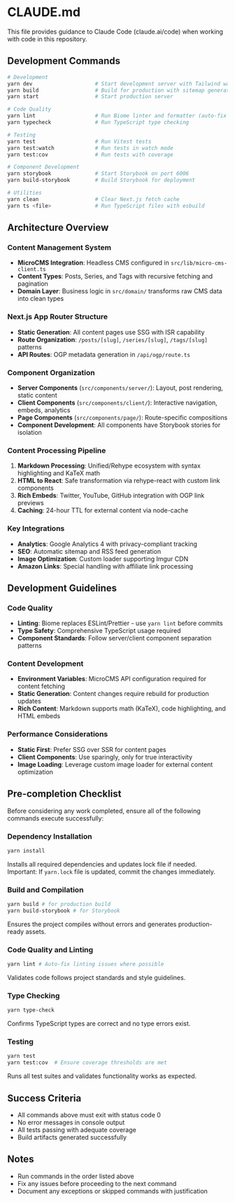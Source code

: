 # CLAUDE.md

This file provides guidance to Claude Code (claude.ai/code) when working with code in this repository.

## Development Commands

```bash
# Development
yarn dev                    # Start development server with Tailwind watch mode
yarn build                  # Build for production with sitemap generation
yarn start                  # Start production server

# Code Quality
yarn lint                   # Run Biome linter and formatter (auto-fix enabled)
yarn typecheck              # Run TypeScript type checking

# Testing
yarn test                   # Run Vitest tests
yarn test:watch             # Run tests in watch mode
yarn test:cov               # Run tests with coverage

# Component Development
yarn storybook              # Start Storybook on port 6006
yarn build-storybook        # Build Storybook for deployment

# Utilities
yarn clean                  # Clear Next.js fetch cache
yarn ts <file>              # Run TypeScript files with esbuild
```

## Architecture Overview

### Content Management System

- **MicroCMS Integration**: Headless CMS configured in `src/lib/micro-cms-client.ts`
- **Content Types**: Posts, Series, and Tags with recursive fetching and pagination
- **Domain Layer**: Business logic in `src/domain/` transforms raw CMS data into clean types

### Next.js App Router Structure

- **Static Generation**: All content pages use SSG with ISR capability
- **Route Organization**: `/posts/[slug]`, `/series/[slug]`, `/tags/[slug]` patterns
- **API Routes**: OGP metadata generation in `/api/ogp/route.ts`

### Component Organization

- **Server Components** (`src/components/server/`): Layout, post rendering, static content
- **Client Components** (`src/components/client/`): Interactive navigation, embeds, analytics
- **Page Components** (`src/components/page/`): Route-specific compositions
- **Component Development**: All components have Storybook stories for isolation

### Content Processing Pipeline

1. **Markdown Processing**: Unified/Rehype ecosystem with syntax highlighting and KaTeX math
2. **HTML to React**: Safe transformation via rehype-react with custom link components
3. **Rich Embeds**: Twitter, YouTube, GitHub integration with OGP link previews
4. **Caching**: 24-hour TTL for external content via node-cache

### Key Integrations

- **Analytics**: Google Analytics 4 with privacy-compliant tracking
- **SEO**: Automatic sitemap and RSS feed generation
- **Image Optimization**: Custom loader supporting Imgur CDN
- **Amazon Links**: Special handling with affiliate link processing

## Development Guidelines

### Code Quality

- **Linting**: Biome replaces ESLint/Prettier - use `yarn lint` before commits
- **Type Safety**: Comprehensive TypeScript usage required
- **Component Standards**: Follow server/client component separation patterns

### Content Development

- **Environment Variables**: MicroCMS API configuration required for content fetching
- **Static Generation**: Content changes require rebuild for production updates
- **Rich Content**: Markdown supports math (KaTeX), code highlighting, and HTML embeds

### Performance Considerations

- **Static First**: Prefer SSG over SSR for content pages
- **Client Components**: Use sparingly, only for true interactivity
- **Image Loading**: Leverage custom image loader for external content optimization

## Pre-completion Checklist

Before considering any work completed, ensure all of the following commands execute successfully:

### Dependency Installation

```bash
yarn install
````

Installs all required dependencies and updates lock file if needed.
Important: If `yarn.lock` file is updated, commit the changes immediately.

### Build and Compilation

```bash
yarn build # for production build
yarn build-storybook # for Storybook
```

Ensures the project compiles without errors and generates production-ready assets.

### Code Quality and Linting

```bash
yarn lint # Auto-fix linting issues where possible
```

Validates code follows project standards and style guidelines.

### Type Checking

```bash
yarn type-check
```

Confirms TypeScript types are correct and no type errors exist.

### Testing

```bash
yarn test
yarn test:cov  # Ensure coverage thresholds are met
```

Runs all test suites and validates functionality works as expected.

## Success Criteria

- All commands above must exit with status code 0
- No error messages in console output
- All tests passing with adequate coverage
- Build artifacts generated successfully

## Notes

- Run commands in the order listed above
- Fix any issues before proceeding to the next command
- Document any exceptions or skipped commands with justification